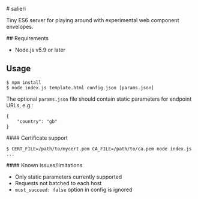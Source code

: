 # salieri

Tiny ES6 server for playing around with experimental web component envelopes.

## Requirements

- Node.js v5.9 or later

## Usage

```
$ npm install
$ node index.js template.html config.json [params.json]
```

The optional `params.json` file should contain static parameters for endpoint URLs, e.g.:

```
{
    "country": "gb"
}
```

#### Certificate support

```
$ CERT_FILE=/path/to/mycert.pem CA_FILE=/path/to/ca.pem node index.js ...
```

#### Known issues/limitations

- Only static parameters currently supported
- Requests not batched to each host
- `must_succeed: false` option in config is ignored
